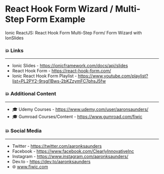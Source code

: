 # React Hook Form Wizard / Multi-Step Form Example
Ionic ReactJS: React Hook Form Multi-Step Form/ Form Wizard with IonSlides


### 💥 Links
-----------------------------------
- Ionic Slides - https://ionicframework.com/docs/api/slides
- React Hook Form - https://react-hook-form.com/
- Ionic React Hook Form Playlist - https://www.youtube.com/playlist?list=PL2PY2-9rsgl1Bws-2bKZzymFC7phsJ5fw


### 💥 Additional Content
-----------------------------------
- 🎓 Udemy Courses - https://www.udemy.com/user/aaronsaunders/
- 🎓 Gumroad Courses/Content - https://www.gumroad.com/fiwic

### 💥 Social Media 
-------------------------
- Twitter - https://twitter.com/aaronksaunders
- Facebook - https://www.facebook.com/ClearlyInnovativeInc
- Instagram - https://www.instagram.com/aaronksaunders/
- Dev.to - https://dev.to/aaronksaunders
- 🌐 www.fiwic.com
